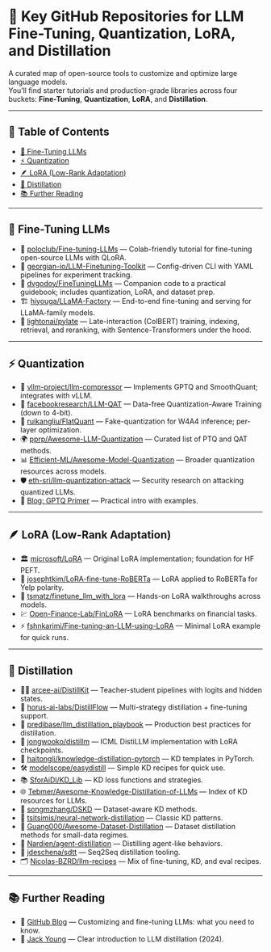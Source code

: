 # 🔑 Key GitHub Repositories for LLM Fine-Tuning, Quantization, LoRA, and Distillation

A curated map of open-source tools to customize and optimize large language models.  
You’ll find starter tutorials and production-grade libraries across four buckets: **Fine-Tuning**, **Quantization**, **LoRA**, and **Distillation**.  

---

## 📑 Table of Contents
- [🎯 Fine-Tuning LLMs](#-fine-tuning-llms)
- [⚡ Quantization](#-quantization)
- [🪶 LoRA (Low-Rank Adaptation)](#-lora-low-rank-adaptation)
- [🔄 Distillation](#-distillation)
- [📚 Further Reading](#-further-reading)

---

## 🎯 Fine-Tuning LLMs

- 🤖 [poloclub/Fine-tuning-LLMs](https://github.com/poloclub/Fine-tuning-LLMs) — Colab-friendly tutorial for fine-tuning open-source LLMs with QLoRA.  
- 🧰 [georgian-io/LLM-Finetuning-Toolkit](https://github.com/georgian-io/LLM-Finetuning-Toolkit) — Config-driven CLI with YAML pipelines for experiment tracking.  
- 📘 [dvgodoy/FineTuningLLMs](https://github.com/dvgodoy/FineTuningLLMs) — Companion code to a practical guidebook; includes quantization, LoRA, and dataset prep.  
- 🏗️ [hiyouga/LLaMA-Factory](https://github.com/hiyouga/LLaMA-Factory) — End-to-end fine-tuning and serving for LLaMA-family models.
- 🐶 [lightonai/pylate](https://github.com/lightonai/pylate) — Late-interaction (ColBERT) training, indexing, retrieval, and reranking, with Sentence-Transformers under the hood.


---

## ⚡ Quantization

- 🔧 [vllm-project/llm-compressor](https://github.com/vllm-project/llm-compressor) — Implements GPTQ and SmoothQuant; integrates with vLLM.  
- 🧮 [facebookresearch/LLM-QAT](https://github.com/facebookresearch/LLM-QAT) — Data-free Quantization-Aware Training (down to 4-bit).  
- 📐 [ruikangliu/FlatQuant](https://github.com/ruikangliu/FlatQuant) — Fake-quantization for W4A4 inference; per-layer optimization.  
- 🌍 [pprp/Awesome-LLM-Quantization](https://github.com/pprp/Awesome-LLM-Quantization) — Curated list of PTQ and QAT methods.  
- 📊 [Efficient-ML/Awesome-Model-Quantization](https://github.com/Efficient-ML/Awesome-Model-Quantization) — Broader quantization resources across models.  
- 🛡️ [eth-sri/llm-quantization-attack](https://github.com/eth-sri/llm-quantization-attack) — Security research on attacking quantized LLMs.  
- 📝 [Blog: GPTQ Primer](https://mlabonne.github.io/blog/posts/4_bit_Quantization_with_GPTQ.html) — Practical intro with examples.  

---

## 🪶 LoRA (Low-Rank Adaptation)

- 🏛️ [microsoft/LoRA](https://github.com/microsoft/LoRA) — Original LoRA implementation; foundation for HF PEFT.  
- 📝 [josephtkim/LoRA-fine-tune-RoBERTa](https://github.com/josephtkim/LoRA-fine-tune-RoBERTa) — LoRA applied to RoBERTa for Yelp polarity.  
- 🧪 [tsmatz/finetune_llm_with_lora](https://github.com/tsmatz/finetune_llm_with_lora) — Hands-on LoRA walkthroughs across models.  
- 💹 [Open-Finance-Lab/FinLoRA](https://github.com/Open-Finance-Lab/FinLoRA) — LoRA benchmarks on financial tasks.  
- ⚡ [fshnkarimi/Fine-tuning-an-LLM-using-LoRA](https://github.com/fshnkarimi/Fine-tuning-an-LLM-using-LoRA) — Minimal LoRA example for quick runs.  

---

## 🔄 Distillation

- 🧑‍🏫 [arcee-ai/DistillKit](https://github.com/arcee-ai/DistillKit) — Teacher-student pipelines with logits and hidden states.  
- 🌊 [horus-ai-labs/DistillFlow](https://github.com/horus-ai-labs/DistillFlow/) — Multi-strategy distillation + fine-tuning support.  
- 📒 [predibase/llm_distillation_playbook](https://github.com/predibase/llm_distillation_playbook) — Production best practices for distillation.  
- 📰 [jongwooko/distillm](https://github.com/jongwooko/distillm) — ICML DistiLLM implementation with LoRA checkpoints.  
- 🔬 [haitongli/knowledge-distillation-pytorch](https://github.com/haitongli/knowledge-distillation-pytorch) — KD templates in PyTorch.  
- 🛠️ [modelscope/easydistill](https://github.com/modelscope/easydistill) — Simple KD recipes for quick use.  
- 📚 [SforAiDl/KD_Lib](https://github.com/SforAiDl/KD_Lib) — KD loss functions and strategies.  
- 🌐 [Tebmer/Awesome-Knowledge-Distillation-of-LLMs](https://github.com/Tebmer/Awesome-Knowledge-Distillation-of-LLMs) — Index of KD resources for LLMs.  
- 🎯 [songmzhang/DSKD](https://github.com/songmzhang/DSKD) — Dataset-aware KD methods.  
- 🔁 [tsitsimis/neural-network-distillation](https://github.com/tsitsimis/neural-network-distillation) — Classic KD patterns.  
- 🧩 [Guang000/Awesome-Dataset-Distillation](https://github.com/Guang000/Awesome-Dataset-Distillation) — Dataset distillation methods for small-data regimes.  
- 🤖 [Nardien/agent-distillation](https://github.com/Nardien/agent-distillation) — Distilling agent-like behaviors.  
- 📐 [jdeschena/sdtt](https://github.com/jdeschena/sdtt) — Seq2Seq distillation tooling.  
- 🗂️ [Nicolas-BZRD/llm-recipes](https://github.com/Nicolas-BZRD/llm-recipes) — Mix of fine-tuning, KD, and eval recipes.  

---

## 📚 Further Reading

- 📰 [GitHub Blog](https://github.blog/ai-and-ml/llms/customizing-and-fine-tuning-llms-what-you-need-to-know/) — Customizing and fine-tuning LLMs: what you need to know.  
- 📖 [Jack Young](https://jackyoung96.github.io/2024/08/08/llm-distillation-en/) — Clear introduction to LLM distillation (2024).  
